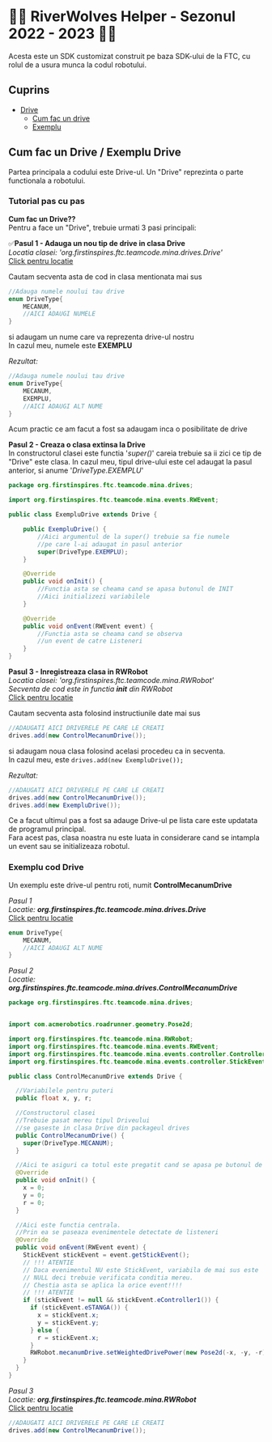 
# 🐺🚀 RiverWolves Helper - Sezonul 2022 - 2023 🚀🐺
Acesta este un SDK customizat construit pe baza SDK-ului de la FTC, cu rolul de a usura munca la codul robotului.




##  Cuprins
- [Drive](https://github.com/Minutzu321/RW-2023#cum-fac-un-drive--exemplu-drive)
  - [Cum fac un drive](https://github.com/Minutzu321/RW-2023#tutorial-pas-cu-pas)
  - [Exemplu](https://github.com/Minutzu321/RW-2023#exemplu-cod-drive)
## Cum fac un Drive / Exemplu Drive
Partea principala a codului este Drive-ul.
Un "Drive" reprezinta o parte functionala a robotului.

### Tutorial pas cu pas
**Cum fac un Drive??**\
Pentru a face un "Drive", trebuie urmati 3 pasi principali:

:white_check_mark:**Pasul 1 - Adauga un nou tip de drive in clasa Drive**\
*Locatia clasei: 'org.firstinspires.ftc.teamcode.mina.drives.Drive'*\
[Click pentru locatie](https://github.com/Minutzu321/RW-2023/blob/e1d5873c4ee91f2fa9173ecd605cee3647ec1929/TeamCode/src/main/java/org/firstinspires/ftc/teamcode/mina/drives/Drive.java#L10)

Cautam secventa asta de cod in clasa mentionata mai sus
```java
//Adauga numele noului tau drive
enum DriveType{
    MECANUM,
    //AICI ADAUGI NUMELE
}
```
si adaugam un nume care va reprezenta drive-ul nostru\
In cazul meu, numele este **EXEMPLU**


*Rezultat:*
```java
//Adauga numele noului tau drive
enum DriveType{
    MECANUM,
    EXEMPLU,
    //AICI ADAUGI ALT NUME
}
```
Acum practic ce am facut a fost sa adaugam inca o posibilitate de drive

**Pasul 2 - Creaza o clasa extinsa la Drive**\
In constructorul clasei este functia '*super()*' careia trebuie sa ii zici ce tip de "Drive" este clasa.
In cazul meu, tipul drive-ului este cel adaugat la pasul anterior, si anume '*DriveType.EXEMPLU*'

```java
package org.firstinspires.ftc.teamcode.mina.drives;

import org.firstinspires.ftc.teamcode.mina.events.RWEvent;

public class ExempluDrive extends Drive {

    public ExempluDrive() {
        //Aici argumentul de la super() trebuie sa fie numele
        //pe care l-ai adaugat in pasul anterior
        super(DriveType.EXEMPLU);
    }

    @Override
    public void onInit() {
        //Functia asta se cheama cand se apasa butonul de INIT
        //Aici initializezi variabilele
    }

    @Override
    public void onEvent(RWEvent event) {
        //Functia asta se cheama cand se observa
        //un event de catre Listeneri
    }
}
```
**Pasul 3 - Inregistreaza clasa in RWRobot**\
*Locatia clasei: 'org.firstinspires.ftc.teamcode.mina.RWRobot'*\
*Secventa de cod este in functia **init** din RWRobot*\
[Click pentru locatie](https://github.com/Minutzu321/RW-2023/blob/e1d5873c4ee91f2fa9173ecd605cee3647ec1929/TeamCode/src/main/java/org/firstinspires/ftc/teamcode/mina/RWRobot.java#L44)

Cautam secventa asta folosind instructiunile date mai sus
```java
//ADAUGATI AICI DRIVERELE PE CARE LE CREATI
drives.add(new ControlMecanumDrive());
```
si adaugam noua clasa folosind acelasi procedeu ca in secventa.\
In cazul meu, este ```drives.add(new ExempluDrive());```

*Rezultat:*
```java
//ADAUGATI AICI DRIVERELE PE CARE LE CREATI
drives.add(new ControlMecanumDrive());
drives.add(new ExempluDrive());
```
Ce a facut ultimul pas a fost sa adauge Drive-ul pe lista care este updatata de programul principal.\
Fara acest pas, clasa noastra nu este luata in considerare cand se intampla un event sau se initializeaza robotul.
### Exemplu cod Drive
Un exemplu este drive-ul pentru roti, numit **ControlMecanumDrive**

*Pasul 1*\
*Locatie: **org.firstinspires.ftc.teamcode.mina.drives.Drive***\
[Click pentru locatie](https://github.com/Minutzu321/RW-2023/blob/e1d5873c4ee91f2fa9173ecd605cee3647ec1929/TeamCode/src/main/java/org/firstinspires/ftc/teamcode/mina/drives/Drive.java#L9)
```java
enum DriveType{
    MECANUM,
    //AICI ADAUGI ALT NUME
}
```

*Pasul 2*\
*Locatie: **org.firstinspires.ftc.teamcode.mina.drives.ControlMecanumDrive***
```java
package org.firstinspires.ftc.teamcode.mina.drives;


import com.acmerobotics.roadrunner.geometry.Pose2d;

import org.firstinspires.ftc.teamcode.mina.RWRobot;
import org.firstinspires.ftc.teamcode.mina.events.RWEvent;
import org.firstinspires.ftc.teamcode.mina.events.controller.ControllerEvent;
import org.firstinspires.ftc.teamcode.mina.events.controller.StickEvent;

public class ControlMecanumDrive extends Drive {

  //Variabilele pentru puteri
  public float x, y, r;

  //Constructorul clasei
  //Trebuie pasat mereu tipul Driveului
  //se gaseste in clasa Drive din packageul drives
  public ControlMecanumDrive() {
    super(DriveType.MECANUM);
  }

  //Aici te asiguri ca totul este pregatit cand se apasa pe butonul de init
  @Override
  public void onInit() {
    x = 0;
    y = 0;
    r = 0;
  }

  //Aici este functia centrala.
  //Prin ea se paseaza evenimentele detectate de listeneri
  @Override
  public void onEvent(RWEvent event) {
    StickEvent stickEvent = event.getStickEvent();
    // !!! ATENTIE
    // Daca evenimentul NU este StickEvent, variabila de mai sus este
    // NULL deci trebuie verificata conditia mereu.
    // Chestia asta se aplica la orice event!!!!
    // !!! ATENTIE
    if (stickEvent != null && stickEvent.eController1()) {
      if (stickEvent.eSTANGA()) {
        x = stickEvent.x;
        y = stickEvent.y;
      } else {
        r = stickEvent.x;
      }
      RWRobot.mecanumDrive.setWeightedDrivePower(new Pose2d(-x, -y, -r));
    }
  }
}
```

*Pasul 3*\
*Locatie: **org.firstinspires.ftc.teamcode.mina.RWRobot***\
[Click pentru locatie](https://github.com/Minutzu321/RW-2023/blob/b530e5d63ed20db44ad23866aac2b11731ae83aa/TeamCode/src/main/java/org/firstinspires/ftc/teamcode/mina/RWRobot.java#L43)
```java
//ADAUGATI AICI DRIVERELE PE CARE LE CREATI
drives.add(new ControlMecanumDrive());
```